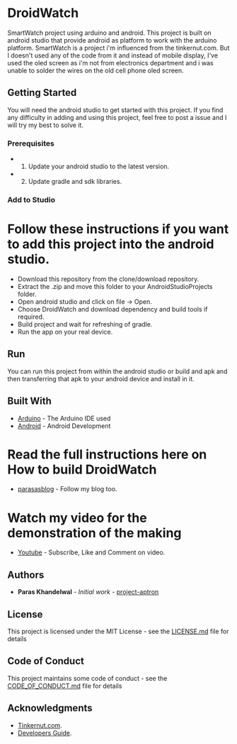 # DroidWatch
SmartWatch project using arduino and android. This project is built on android studio that provide android as platform to work
with the arduino platform. SmartWatch is a project i'm influenced from the tinkernut.com. But I doesn't used any of the code from it and instead of mobile display, I've used the oled screen as i'm not from electronics department and i was unable to solder the wires on the old cell phone oled screen.

## Getting Started
You will need the android studio to get started with this project. If you find any difficulty in adding and using this project,
feel free to post a issue and I will try my best to solve it.

### Prerequisites

* 1. Update your android studio to the latest version.
* 2. Update gradle and sdk libraries.

### Add to Studio

# Follow these instructions if you want to add this project into the android studio.

*  Download this repository from the clone/download repository.
*  Extract the .zip and move this folder to your AndroidStudioProjects folder.
*  Open android studio and click on file -> Open.
*  Choose DroidWatch and download dependency and build tools if required.
*  Build project and wait for refreshing of gradle.
*  Run the app on your real device.

## Run

You can run this project from within the android studio or build and apk and then transferring that apk to your android device and install in it.

## Built With

* [Arduino](https://www.arduino.cc/) - The Arduino IDE used
* [Android](developer.android.com) - Android Development

# Read the full instructions here on How to build DroidWatch

* [parasasblog](https://parasasblog.wordpress.com/2017/08/26/how-to-make-smart-watch-using-arduino-and-android-phone/) - Follow my blog too.

# Watch my video for the demonstration of the making

* [Youtube](https://www.youtube.com/watch?v=1CehEKMKx24&t=10s) - Subscribe, Like and Comment on video.

## Authors

* **Paras Khandelwal** - *Initial work* - [project-aptron](https://github.com/parasthekoder/project_aptron)

## License

This project is licensed under the MIT License - see the [LICENSE.md](LICENSE.md) file for details

## Code of Conduct

This project maintains some code of conduct - see the [CODE_OF_CONDUCT.md](CODE_OF_CONDUCT.md) file for details

## Acknowledgments

* [Tinkernut.com](http://www.tinkernut.com/portfolio/make-smartwatch-old-cell-phone-part-1/).
* [Developers Guide](https://developer.android.com/guide/topics/connectivity/bluetooth.html).



